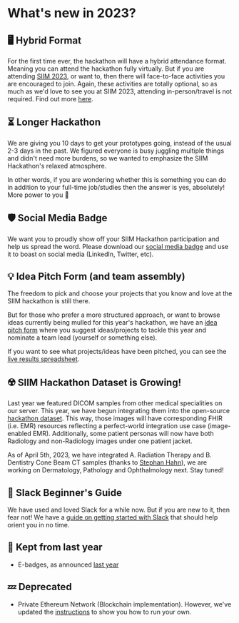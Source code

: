 # What's new in 2023?

## 🖥️ Hybrid Format
For the first time ever, the hackathon will have a hybrid attendance format. Meaning you can attend the hackathon fully virtually. But if you are attending [SIIM 2023](https://siim.org/page/siim23_about_siim23), or want to, then there will face-to-face activities you are encouraged to join. Again, these activities are totally optional, so as much as we'd love to see you at SIIM 2023, attending in-person/travel is not required. Find out more [here](https://siim.org/page/hacking_healthcare).


## ⏳️ Longer Hackathon
We are giving you 10 days to get your prototypes going, instead of the usual 2-3 days in the past. We figured everyone is busy juggling multiple things and didn't need more burdens, so we wanted to emphasize the SIIM Hackathon's relaxed atmosphere. 

In other words, if you are wondering whether this is something you can do in addition to your full-time job/studies then the answer is yes, absolutely! More power to you 🙌️


## 🛡️ Social Media Badge
We want you to proudly show off your SIIM Hackathon participation and help us spread the word. Please download our [social media badge](https://drive.google.com/file/d/11SuIr5Vt2yArA58CWOD0HDHkgG5SKX1p/view?usp=share_link) and use it to boast on social media (LinkedIn, Twitter, etc).


## 💡️ Idea Pitch Form (and team assembly)
The freedom to pick and choose your projects that you know and love at the SIIM hackathon is still there. 

But for those who prefer a more structured approach, or want to browse ideas currently being mulled for this year's hackathon, we have an [idea pitch form](https://forms.gle/GJxhwfDxv1q3UyGv7) where you suggest ideas/projects to tackle this year and nominate a team lead (yourself or something else).

If you want to see what projects/ideas have been pitched, you can see the [live results spreadsheet](https://docs.google.com/spreadsheets/d/19tWRF7e_zwDvFsXIneAuLHAcImYTxjGi0cIkZDcXFOY/edit?usp=sharing).


## ☢️ SIIM Hackathon Dataset is Growing!
Last year we featured DICOM samples from other medical specialities on our server. This year, we have begun integrating them into the open-source [hackathon dataset](https://github.com/ImagingInformatics/hackathon-dataset). This way, those images will have corresponding FHIR (i.e. EMR) resources reflecting a perfect-world integration use case (image-enabled EMR). Additionally, some patient personas will now have both Radiology and non-Radiology images under one patient jacket.

As of April 5th, 2023, we have integrated A. Radiation Therapy and B. Dentistry Cone Beam CT samples (thanks to [Stephan Hahn](https://www.linkedin.com/in/stephanhahn/)), we are working on Dermatology, Pathology and Ophthalmology next. Stay tuned!


## 💬️ Slack Beginner's Guide
We have used and loved Slack for a while now. But if you are new to it, then fear not! We have a [guide on getting started with Slack](../getting-started/slack.md) that should help orient you in no time.


## 🙌️ Kept from last year
  * E-badges, as announced [last year](./2022.md)


## 💤️ Deprecated
  * Private Ethereum Network (Blockchain implementation). However, we've updated the [instructions](../apis/ethereum-blockchain-intro.md) to show you how to run your own.


